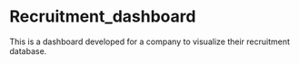 # Recruitment_dashboard
This is a dashboard developed for a company to visualize their recruitment database.
